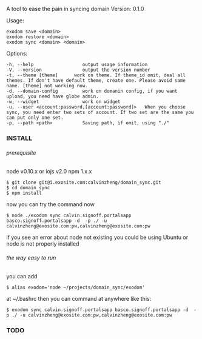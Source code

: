 A tool to ease the pain in syncing domain
Version: 0.1.0

Usage:

    exodom save <domain>
    exodom restore <domain>
    exodom sync <domain> <domain>

Options:

    -h, --help                 	output usage information
    -V, --version              	output the version number
    -t, --theme [theme]      work on theme. If theme_id omit, deal all themes. If don't have default theme, create one. Please avoid same name. [theme] not working now.
    -d, --domain-config         work on domanin config, if you want upload, you need have globe admin.
    -w, --widget                work on widget
    -u, --user <account:password,[account:password]>   When you choose sync, you need enter two sets of account. If two set are the same you can put only one set.
    -p, --path <path>           Saving path, if omit, using "./"

### INSTALL

###### prerequisite

node v0.10.x or iojs v2.0
npm 1.x.x

	$ git clone git@i.exosite.com:calvinzheng/domain_sync.git
	$ cd domain_sync
	$ npm install

now you can try the command now

	$ node ./exodom sync calvin.signoff.portalsapp basco.signoff.portalsapp -d  -p ./ -u calvinzheng@exosite.com:pw,calvinzheng@exosite.com:pw

if you see an error about node not existing
you could be using Ubuntu or node is not properly installed


###### the way easy to run
you can add

    $ alias exodom='node ~/projects/domain_sync/exodom'
at ~/.bashrc then you can command at anywhere like this:

    $ exodom sync calvin.signoff.portalsapp basco.signoff.portalsapp -d  -p ./ -u calvinzheng@exosite.com:pw,calvinzheng@exosite.com:pw


### TODO

